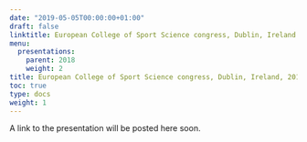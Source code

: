 ```yaml
---
date: "2019-05-05T00:00:00+01:00"
draft: false
linktitle: European College of Sport Science congress, Dublin, Ireland
menu:
  presentations:
    parent: 2018
    weight: 2
title: European College of Sport Science congress, Dublin, Ireland, 2018
toc: true
type: docs
weight: 1
---
```


A link to the presentation will be posted here soon.
